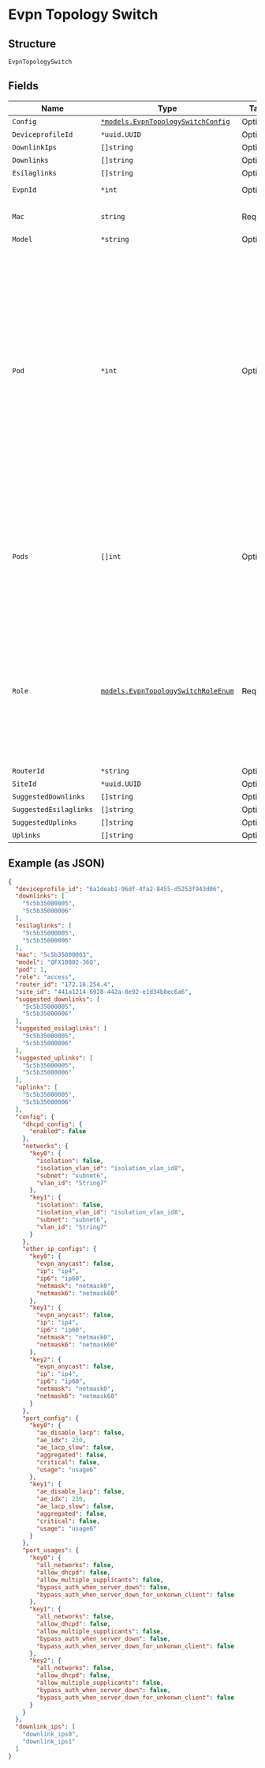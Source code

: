 
# Evpn Topology Switch

## Structure

`EvpnTopologySwitch`

## Fields

| Name | Type | Tags | Description |
|  --- | --- | --- | --- |
| `Config` | [`*models.EvpnTopologySwitchConfig`](../../doc/models/evpn-topology-switch-config.md) | Optional | - |
| `DeviceprofileId` | `*uuid.UUID` | Optional | - |
| `DownlinkIps` | `[]string` | Optional | - |
| `Downlinks` | `[]string` | Optional | - |
| `Esilaglinks` | `[]string` | Optional | - |
| `EvpnId` | `*int` | Optional | **Constraints**: `>= 1` |
| `Mac` | `string` | Required | **Constraints**: *Minimum Length*: `1` |
| `Model` | `*string` | Optional | - |
| `Pod` | `*int` | Optional | optionally, for distribution / access / esilag-access, they can be placed into different pods. e.g.<br><br>* for CLOS, to group dist / access switches into pods<br>* for ERB/CRB, to group dist / esilag-access into pods<br>**Default**: `1`<br>**Constraints**: `>= 1`, `<= 255` |
| `Pods` | `[]int` | Optional | by default, core switches are assumed to be connecting all pods.<br>if you want to limit the pods, you can specify pods. |
| `Role` | [`models.EvpnTopologySwitchRoleEnum`](../../doc/models/evpn-topology-switch-role-enum.md) | Required | use `role`==`none` to remove a switch from the topology. enum: `access`, `collapsed-core`, `core`, `distribution`, `esilag-access`, `none`<br>**Constraints**: *Minimum Length*: `1` |
| `RouterId` | `*string` | Optional | - |
| `SiteId` | `*uuid.UUID` | Optional | - |
| `SuggestedDownlinks` | `[]string` | Optional | - |
| `SuggestedEsilaglinks` | `[]string` | Optional | - |
| `SuggestedUplinks` | `[]string` | Optional | - |
| `Uplinks` | `[]string` | Optional | - |

## Example (as JSON)

```json
{
  "deviceprofile_id": "6a1deab1-96df-4fa2-8455-d5253f943d06",
  "downlinks": [
    "5c5b35000005",
    "5c5b35000006"
  ],
  "esilaglinks": [
    "5c5b35000005",
    "5c5b35000006"
  ],
  "mac": "5c5b35000003",
  "model": "QFX10002-36Q",
  "pod": 1,
  "role": "access",
  "router_id": "172.16.254.4",
  "site_id": "441a1214-6928-442a-8e92-e1d34b8ec6a6",
  "suggested_downlinks": [
    "5c5b35000005",
    "5c5b35000006"
  ],
  "suggested_esilaglinks": [
    "5c5b35000005",
    "5c5b35000006"
  ],
  "suggested_uplinks": [
    "5c5b35000005",
    "5c5b35000006"
  ],
  "uplinks": [
    "5c5b35000005",
    "5c5b35000006"
  ],
  "config": {
    "dhcpd_config": {
      "enabled": false
    },
    "networks": {
      "key0": {
        "isolation": false,
        "isolation_vlan_id": "isolation_vlan_id8",
        "subnet": "subnet6",
        "vlan_id": "String7"
      },
      "key1": {
        "isolation": false,
        "isolation_vlan_id": "isolation_vlan_id8",
        "subnet": "subnet6",
        "vlan_id": "String7"
      }
    },
    "other_ip_configs": {
      "key0": {
        "evpn_anycast": false,
        "ip": "ip4",
        "ip6": "ip60",
        "netmask": "netmask0",
        "netmask6": "netmask60"
      },
      "key1": {
        "evpn_anycast": false,
        "ip": "ip4",
        "ip6": "ip60",
        "netmask": "netmask0",
        "netmask6": "netmask60"
      },
      "key2": {
        "evpn_anycast": false,
        "ip": "ip4",
        "ip6": "ip60",
        "netmask": "netmask0",
        "netmask6": "netmask60"
      }
    },
    "port_config": {
      "key0": {
        "ae_disable_lacp": false,
        "ae_idx": 230,
        "ae_lacp_slow": false,
        "aggregated": false,
        "critical": false,
        "usage": "usage6"
      },
      "key1": {
        "ae_disable_lacp": false,
        "ae_idx": 230,
        "ae_lacp_slow": false,
        "aggregated": false,
        "critical": false,
        "usage": "usage6"
      }
    },
    "port_usages": {
      "key0": {
        "all_networks": false,
        "allow_dhcpd": false,
        "allow_multiple_supplicants": false,
        "bypass_auth_when_server_down": false,
        "bypass_auth_when_server_down_for_unkonwn_client": false
      },
      "key1": {
        "all_networks": false,
        "allow_dhcpd": false,
        "allow_multiple_supplicants": false,
        "bypass_auth_when_server_down": false,
        "bypass_auth_when_server_down_for_unkonwn_client": false
      },
      "key2": {
        "all_networks": false,
        "allow_dhcpd": false,
        "allow_multiple_supplicants": false,
        "bypass_auth_when_server_down": false,
        "bypass_auth_when_server_down_for_unkonwn_client": false
      }
    }
  },
  "downlink_ips": [
    "downlink_ips0",
    "downlink_ips1"
  ]
}
```

